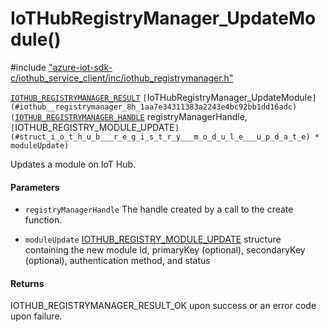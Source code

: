 # IoTHubRegistryManager_UpdateModule()

\#include ["azure-iot-sdk-c/iothub_service_client/inc/iothub_registrymanager.h"](../iot-c-ref-iothub-registrymanager-h.md)  

[`IOTHUB_REGISTRYMANAGER_RESULT`](#iothub__registrymanager_8h_1a0a3cc25ab12c621a78742593871e18b6) `[`IoTHubRegistryManager_UpdateModule`](#iothub__registrymanager_8h_1aa7e34311383a2243e4bc92bb1dd16adc)(`[`IOTHUB_REGISTRYMANAGER_HANDLE`](#iothub__registrymanager_8h_1ac3e429abedd42575f91088247225387f) registryManagerHandle,`[`IOTHUB_REGISTRY_MODULE_UPDATE`](#struct_i_o_t_h_u_b___r_e_g_i_s_t_r_y___m_o_d_u_l_e___u_p_d_a_t_e) * moduleUpdate)`

Updates a module on IoT Hub.

#### Parameters
* `registryManagerHandle` The handle created by a call to the create function. 

* `moduleUpdate` [IOTHUB_REGISTRY_MODULE_UPDATE](#struct_i_o_t_h_u_b___r_e_g_i_s_t_r_y___m_o_d_u_l_e___u_p_d_a_t_e) structure containing the new module Id, primaryKey (optional), secondaryKey (optional), authentication method, and status

#### Returns
IOTHUB_REGISTRYMANAGER_RESULT_OK upon success or an error code upon failure.

